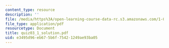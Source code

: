 ```yaml
---
content_type: resource
description: ''
file: /media/https%3A/open-learning-course-data-rc.s3.amazonaws.com/1-017-computing-and-data-analysis-for-environmental-applications-fall-2003/e3495d96eb675b6f75421249ae93ba05_quiz03_1_solution.pdf
file_type: application/pdf
resourcetype: Document
title: quiz03_1_solution.pdf
uid: e3495d96-eb67-5b6f-7542-1249ae93ba05
---
```

